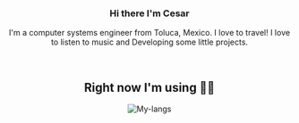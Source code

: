 <h3 align="center"> Hi there I'm Cesar </h3>
<p align="center"> I'm a computer systems engineer from Toluca, Mexico.
I love to travel! I love to listen to music and Developing some little projects. </p>
</br>

<h2 align="center"> Right now I'm using 👨‍💼 </h2>
<p align="center"><img src="https://github-readme-stats.vercel.app/api/top-langs/?username=cuarcuar&langs_count=10&theme=tokyonight&layout=compact" alt="My-langs" /></p>
</br>

